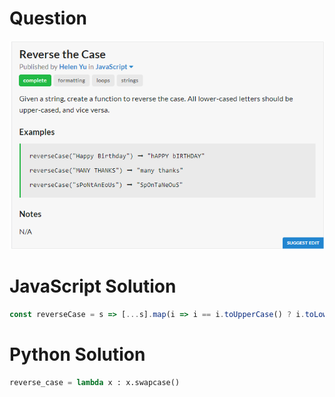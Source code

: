 # Question
![Question](Question.PNG)
# JavaScript Solution
```javascript
const reverseCase = s => [...s].map(i => i == i.toUpperCase() ? i.toLowerCase() : i.toUpperCase()).join("");
```
# Python Solution
```python
reverse_case = lambda x : x.swapcase()
```